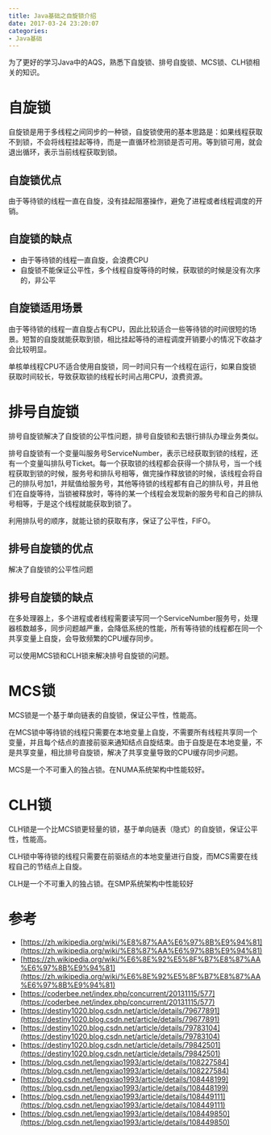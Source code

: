 ```yaml
---
title: Java基础之自旋锁介绍
date: 2017-03-24 23:20:07
categories: 
- Java基础
---
```

为了更好的学习Java中的AQS，熟悉下自旋锁、排号自旋锁、MCS锁、CLH锁相关的知识。

<!--more-->

# 自旋锁

自旋锁是用于多线程之间同步的一种锁，自旋锁使用的基本思路是：如果线程获取不到锁，不会将线程挂起等待，而是一直循环检测锁是否可用。等到锁可用，就会退出循环，表示当前线程获取到锁。

## 自旋锁优点

由于等待锁的线程一直在自旋，没有挂起阻塞操作，避免了进程或者线程调度的开销。

## 自旋锁的缺点

- 由于等待锁的线程一直自旋，会浪费CPU
- 自旋锁不能保证公平性，多个线程自旋等待的时候，获取锁的时候是没有次序的，非公平

## 自旋锁适用场景

由于等待锁的线程一直自旋占有CPU，因此比较适合一些等待锁的时间很短的场景。短暂的自旋就能获取到锁，相比挂起等待的进程调度开销要小的情况下收益才会比较明显。

单核单线程CPU不适合使用自旋锁，同一时间只有一个线程在运行，如果自旋锁获取时间较长，导致获取锁的线程长时间占用CPU，浪费资源。

# 排号自旋锁

排号自旋锁解决了自旋锁的公平性问题，排号自旋锁和去银行排队办理业务类似。

排号自旋锁有一个变量叫服务号ServiceNumber，表示已经获取到锁的线程，还有一个变量叫排队号Ticket。每一个获取锁的线程都会获得一个排队号，当一个线程获取到锁的时候，服务号和排队号相等，做完操作释放锁的时候，该线程会将自己的排队号加1，并赋值给服务号，其他等待锁的线程都有自己的排队号，并且他们在自旋等待，当锁被释放时，等待的某一个线程会发现新的服务号和自己的排队号相等，于是这个线程就能获取到锁了。

利用排队号的顺序，就能让锁的获取有序，保证了公平性，FIFO。

## 排号自旋锁的优点

解决了自旋锁的公平性问题

## 排号自旋锁的缺点

在多处理器上，多个进程或者线程需要读写同一个ServiceNumber服务号，处理器核数越多，同步问题越严重，会降低系统的性能，所有等待锁的线程都在同一个共享变量上自旋，会导致频繁的CPU缓存同步。

可以使用MCS锁和CLH锁来解决排号自旋锁的问题。

# MCS锁

MCS锁是一个基于单向链表的自旋锁，保证公平性，性能高。

在MCS锁中等待锁的线程只需要在本地变量上自旋，不需要所有线程共享同一个变量，并且每个结点的直接前驱来通知结点自旋结束。由于自旋是在本地变量，不是共享变量，相比排号自旋锁，解决了共享变量导致的CPU缓存同步问题。

MCS是一个不可重入的独占锁。在NUMA系统架构中性能较好。

# CLH锁

CLH锁是一个比MCS锁更轻量的锁，基于单向链表（隐式）的自旋锁，保证公平性，性能高。

CLH锁中等待锁的线程只需要在前驱结点的本地变量进行自旋，而MCS需要在线程自己的节结点上自旋。

CLH是一个不可重入的独占锁。在SMP系统架构中性能较好

# 参考

- [https://zh.wikipedia.org/wiki/%E8%87%AA%E6%97%8B%E9%94%81](https://zh.wikipedia.org/wiki/%E8%87%AA%E6%97%8B%E9%94%81)
- [https://zh.wikipedia.org/wiki/%E6%8E%92%E5%8F%B7%E8%87%AA%E6%97%8B%E9%94%81](https://zh.wikipedia.org/wiki/%E6%8E%92%E5%8F%B7%E8%87%AA%E6%97%8B%E9%94%81)
- [https://coderbee.net/index.php/concurrent/20131115/577](https://coderbee.net/index.php/concurrent/20131115/577)
- [https://destiny1020.blog.csdn.net/article/details/79677891](https://destiny1020.blog.csdn.net/article/details/79677891)
- [https://destiny1020.blog.csdn.net/article/details/79783104](https://destiny1020.blog.csdn.net/article/details/79783104)
- [https://destiny1020.blog.csdn.net/article/details/79842501](https://destiny1020.blog.csdn.net/article/details/79842501)
- [https://blog.csdn.net/lengxiao1993/article/details/108227584](https://blog.csdn.net/lengxiao1993/article/details/108227584)
- [https://blog.csdn.net/lengxiao1993/article/details/108448199](https://blog.csdn.net/lengxiao1993/article/details/108448199)
- [https://blog.csdn.net/lengxiao1993/article/details/108449111](https://blog.csdn.net/lengxiao1993/article/details/108449111)
- [https://blog.csdn.net/lengxiao1993/article/details/108449850](https://blog.csdn.net/lengxiao1993/article/details/108449850)